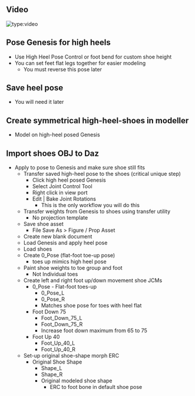 ## Video
![type:video](https://www.youtube.com/embed/ykMxPJbysjg)

## Pose Genesis for high heels
* Use High Heel Pose Control or foot bend for custom shoe height
* You can set feet flat legs together for easier modeling
  - You must reverse this pose later

## Save heel pose

- You will need it later

## Create symmetrical high-heel-shoes in modeller 
- Model on high-heel posed Genesis

## Import shoes OBJ to Daz
- Apply to pose to Genesis and make sure shoe still fits
  - Transfer saved high-heel pose to the shoes (critical unique step)
    - Click high heel posed Genesis
    - Select Joint Control Tool
    - Right click in view port
    - Edit | Bake Joint Rotations
      - This is the only workflow you will do this
  - Transfer weights from Genesis to shoes using transfer utility
    - No projection template
  - Save shoe asset
    - File Save As > Figure / Prop Asset
  - Create new blank document
  - Load Genesis and apply heel pose
  - Load shoes
  - Create 0_Pose (flat-foot toe-up pose)
    - toes up mimics high heel pose
  - Paint shoe weights to toe group and foot
    - Not Individual toes
  - Create left and right foot up/down movement shoe JCMs
    - 0_Pose - Flat-foot toes-up
      - 0_Pose_L
      - 0_Pose_R
      - Matches shoe pose for toes with heel flat
    - Foot Down 75
      - Foot_Down_75_L
      - Foot_Down_75_R
      - Increase foot down maximum from 65 to 75
    - Foot Up 40
      - Foot_Up_40_L
      - Foot_Up_40_R
  - Set-up original shoe-shape morph ERC
    - Original Shoe Shape
      - Shape_L
      - Shape_R
      - Original modeled shoe shape
        - ERC to foot bone in default shoe pose
